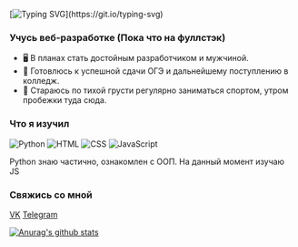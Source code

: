 [![Typing SVG](https://readme-typing-svg.demolab.com?font=SF+Pro+Display&duration=1250&pause=1000&width=435&lines=%D0%92%D1%81%D0%B5%D0%BC+%D0%BE%D0%B1%D1%89%D0%B8%D0%B9%2C+%D1%8F+%D0%90%D1%80%D1%81%D0%B5%D0%BD%D0%B8%D0%B9+%D0%B8+%D0%BC%D0%BD%D0%B5+15+%D0%BB%D0%B5%D1%82.)](https://git.io/typing-svg)

### Учусь веб-разработке (Пока что на фуллстэк)
- 🖥️ В планах стать достойным разработчиком и мужчиной.
- 📖 Готовлюсь к успешной сдачи ОГЭ и дальнейшему поступлению в колледж.
- 🏃 Стараюсь по тихой грусти регулярно заниматься спортом, утром пробежки туда сюда.

### Что я изучил
![Python](https://img.shields.io/badge/Python-3776AB?style=flat&logo=python&logoColor=white)
![HTML](https://img.shields.io/badge/HTML5-E34F26?style=flat&logo=html5&logoColor=white)
![CSS](https://img.shields.io/badge/CSS3-1572B6?style=flat&logo=css3&logoColor=white)
![JavaScript](https://img.shields.io/badge/JavaScript-F7DF1E?style=flat&logo=javascript&logoColor=black)
<p>Python знаю частично, ознакомлен с ООП. На данный момент изучаю JS</p>

### Свяжись со мной
[VK](https://vk.com/v4ncho)
[Telegram](https://t.me/MSK_PROKUROR)

[![Anurag's github stats](https://github-readme-stats.vercel.app/api?username=arseniykv777&show_icons=true&theme=cobalt)](https://github.com/arseniykv777?tab=repositories)
